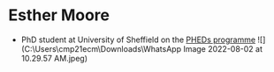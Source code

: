 # Esther Moore
- PhD student at University of Sheffield on the [PHEDs programme](https://pheds-dtc.ac.uk/#)
![](C:\Users\cmp21ecm\Downloads\WhatsApp Image 2022-08-02 at 10.29.57 AM.jpeg)

